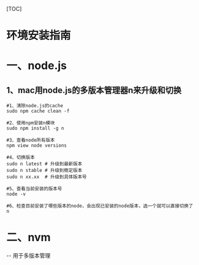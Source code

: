 [TOC]

# 环境安装指南



# 一、node.js

## 1、mac用node.js的多版本管理器n来升级和切换

```shell
#1、清除node.js的cache
sudo npm cache clean -f 

#2、使用npm安装n模块
sudo npm install -g n

#3、查看node所有版本
npm view node versions

#4、切换版本
sudo n latest # 升级到最新版本
sudo n stable # 升级到稳定版本
sudo n xx.xx  # 升级到具体版本号

#5、查看当前安装的版本号
node -v

#6、检查目前安装了哪些版本的node，会出现已安装的node版本，选一个就可以直接切换了
n
```





# 二、nvm

-- 用于多版本管理